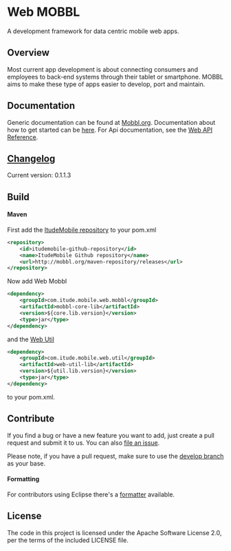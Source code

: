 # Web MOBBL

A development framework for data centric mobile web apps.

## Overview

Most current app development is about connecting consumers and employees to back-end systems through their tablet or smartphone. MOBBL aims to make these type of apps easier to develop, port and maintain.

## Documentation

Generic documentation can be found at [Mobbl.org](http://mobbl.org/doc.html).
Documentation about how to get started can be [here](http://mobbl.org/mobileweb.html).
For Api documentation, see the [Web API Reference](http://mobbl.org/apis/mobileweb/index.html).

## [Changelog](https://github.com/ItudeMobile/itude-mobile-web-mobbl/wiki/Changelog)
Current version: 0.1.1.3

## Build
#### Maven

First add the [ItudeMobile repository](https://github.com/ItudeMobile/maven-repository) to your pom.xml

```xml
<repository>
	<id>itudemobile-github-repository</id>
	<name>ItudeMobile Github repository</name>
	<url>http://mobbl.org/maven-repository/releases</url>
</repository>
```

Now add Web Mobbl

```xml
<dependency>
    <groupId>com.itude.mobile.web.mobbl</groupId>
    <artifactId>mobbl-core-lib</artifactId>
    <version>${core.lib.version}</version>
    <type>jar</type>
</dependency>
```
and the [Web Util](https://github.com/ItudeMobile/itude-mobile-web-util)

```xml
<dependency>
	<groupId>com.itude.mobile.web.util</groupId>
	<artifactId>web-util-lib</artifactId>
	<version>${util.lib.version}</version>
	<type>jar</type>
</dependency>
```
to your pom.xml.

## Contribute

If you find a bug or have a new feature you want to add, just create a pull request and submit it to us. You can also [file an issue](https://github.com/ItudeMobile/itude-mobile-web-mobbl/issues/new).

Please note, if you have a pull request, make sure to use the [develop branch](https://github.com/ItudeMobile/itude-mobile-web-mobbl/tree/develop) as your base.

#### Formatting

For contributors using Eclipse there's a [formatter](http://mobbl.org/downloads/code-format.xml) available.

## License
The code in this project is licensed under the Apache Software License 2.0, per the terms of the included LICENSE file.
